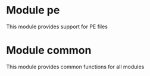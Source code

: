 # Module pe

This module provides support for PE files

# Module common

This module provides common functions for all modules
